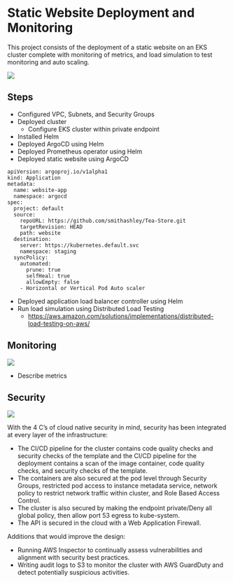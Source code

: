 # Static Website Deployment and Monitoring 
This project consists of the deployment of a static website on an EKS cluster complete with monitoring of metrics, and load simulation to test monitoring and auto scaling. 

![](https://github.com/smithashley/Tea-Store/blob/main/embedded_images/website.PNG)

## Steps
- Configured VPC, Subnets, and Security Groups 
- Deployed cluster
    - Configure EKS cluster within private endpoint
- Installed Helm
- Deployed ArgoCD using Helm
- Deployed Prometheus operator using Helm
- Deployed static website using ArgoCD
  
```
apiVersion: argoproj.io/v1alpha1
kind: Application
metadata:
  name: website-app
  namespace: argocd
spec:
  project: default
  source:
    repoURL: https://github.com/smithashley/Tea-Store.git
    targetRevision: HEAD
    path: website
  destination:
    server: https://kubernetes.default.svc
    namespace: staging
  syncPolicy:
    automated:
      prune: true
      selfHeal: true
      allowEmpty: false     
    - Horizontal or Vertical Pod Auto scaler
```
    
- Deployed application load balancer controller using Helm
- Run load simulation using Distributed Load Testing
    - https://aws.amazon.com/solutions/implementations/distributed-load-testing-on-aws/

## Monitoring
![](https://github.com/smithashley/Retail-Store-UI-Deployment/blob/main/embedded_images/grafana.png)

- Describe metrics

## Security
![](https://github.com/smithashley/Retail-Store-UI-Deployment/blob/main/embedded_images/security.png)

With the 4 C’s of cloud native security in mind, security has been integrated at every layer of the infrastructure:
- The CI/CD pipeline for the cluster contains code quality checks and security checks of the template and the CI/CD pipeline for the deployment contains a scan of the image container, code quality checks, and security checks of the template.
- The containers are also secured at the pod level through Security Groups, restricted pod access to instance metadata service, network policy to restrict network traffic within cluster, and Role Based Access Control. 
- The cluster is also secured by making the endpoint private/Deny all global policy, then allow port 53 egress to kube-system. 
- The API is secured in the cloud with a Web Application Firewall.

Additions that would improve the design:
- Running AWS Inspector to continually assess vulnerabilities and alignment with security best practices.
- Writing audit logs to S3 to monitor the cluster with AWS GuardDuty and detect potentially suspicious activities.
